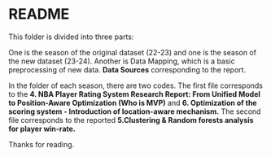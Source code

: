# README
This folder is divided into three parts:

One is the season of the original dataset (22-23) and one is the season of the new dataset (23-24). Another is Data Mapping, which is a basic preprocessing of new data. **Data Sources** corresponding to the report.

In the folder of each season, there are two codes. The first file corresponds to the **4. NBA Player Rating System Research Report: From Unified Model to Position-Aware Optimization (Who is MVP)** and **6. Optimization of the scoring system - Introduction of location-aware mechanism.**  The second file corresponds to the reported **5.Clustering & Random forests analysis for player win-rate.**

Thanks for reading.